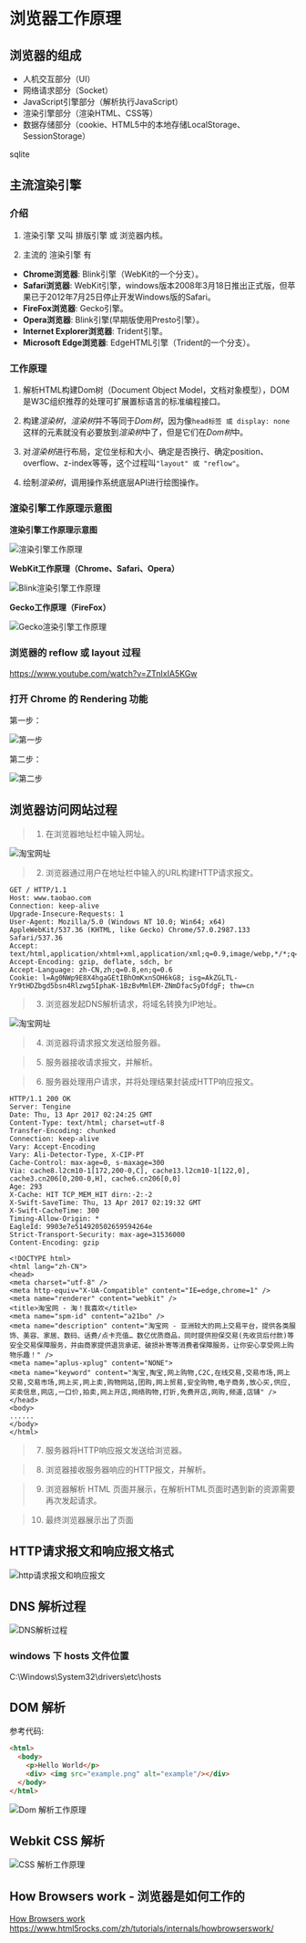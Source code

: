 

# 浏览器工作原理


## 浏览器的组成
- 人机交互部分（UI）
- 网络请求部分（Socket）
- JavaScript引擎部分（解析执行JavaScript）
- 渲染引擎部分（渲染HTML、CSS等）
- 数据存储部分（cookie、HTML5中的本地存储LocalStorage、SessionStorage）

sqlite


## 主流渲染引擎

### 介绍
1. 渲染引擎 又叫 排版引擎 或 浏览器内核。

2. 主流的 渲染引擎 有
  - **Chrome浏览器**: Blink引擎（WebKit的一个分支）。
  - **Safari浏览器**: WebKit引擎，windows版本2008年3月18日推出正式版，但苹果已于2012年7月25日停止开发Windows版的Safari。
  - **FireFox浏览器**: Gecko引擎。
  - **Opera浏览器**: Blink引擎(早期版使用Presto引擎）。
  - **Internet Explorer浏览器**: Trident引擎。
  - **Microsoft Edge浏览器**: EdgeHTML引擎（Trident的一个分支）。


### 工作原理
1. 解析HTML构建Dom树（Document Object Model，文档对象模型），DOM 是W3C组织推荐的处理可扩展置标语言的标准编程接口。


2. 构建*渲染树*，*渲染树*并不等同于*Dom树*，因为像`head标签 或 display: none`这样的元素就没有必要放到*渲染树*中了，但是它们在*Dom树*中。

3. 对*渲染树*进行布局，定位坐标和大小、确定是否换行、确定position、overflow、z-index等等，这个过程叫`"layout" 或 "reflow"`。

4. 绘制*渲染树*，调用操作系统底层API进行绘图操作。



### 渲染引擎工作原理示意图

**渲染引擎工作原理示意图**

![渲染引擎工作原理](imgs/flow.png)


**WebKit工作原理（Chrome、Safari、Opera）**

![Blink渲染引擎工作原理](imgs/webkitflow.png)


**Gecko工作原理（FireFox）**

![Gecko渲染引擎工作原理](imgs/gecko.jpg)



### 浏览器的 reflow 或 layout 过程

https://www.youtube.com/watch?v=ZTnIxIA5KGw





### 打开 Chrome 的 Rendering 功能

第一步：

![第一步](imgs/chrome_rendering1.png)

第二步：

![第二步](imgs/chrome_rendering2.png)





## 浏览器访问网站过程

> 1. 在浏览器地址栏中输入网址。

![淘宝网址](imgs/taobao_url.png)

> 2. 浏览器通过用户在地址栏中输入的URL构建HTTP请求报文。

```http
GET / HTTP/1.1
Host: www.taobao.com
Connection: keep-alive
Upgrade-Insecure-Requests: 1
User-Agent: Mozilla/5.0 (Windows NT 10.0; Win64; x64) AppleWebKit/537.36 (KHTML, like Gecko) Chrome/57.0.2987.133 Safari/537.36
Accept: text/html,application/xhtml+xml,application/xml;q=0.9,image/webp,*/*;q=0.8
Accept-Encoding: gzip, deflate, sdch, br
Accept-Language: zh-CN,zh;q=0.8,en;q=0.6
Cookie: l=Ag0NWp9E8X4hgaGEtIBhOmKxnSOH6kG8; isg=AkZGLTL-Yr9tHDZbgd5bsn4Rlzwg5IphaK-1BzBvMmlEM-ZNmDfacSyDfdgF; thw=cn
```

> 3. 浏览器发起DNS解析请求，将域名转换为IP地址。

![淘宝网址](imgs/taobao_ip.png)

> 4. 浏览器将请求报文发送给服务器。

> 5. 服务器接收请求报文，并解析。

> 6. 服务器处理用户请求，并将处理结果封装成HTTP响应报文。

```http
HTTP/1.1 200 OK
Server: Tengine
Date: Thu, 13 Apr 2017 02:24:25 GMT
Content-Type: text/html; charset=utf-8
Transfer-Encoding: chunked
Connection: keep-alive
Vary: Accept-Encoding
Vary: Ali-Detector-Type, X-CIP-PT
Cache-Control: max-age=0, s-maxage=300
Via: cache8.l2cm10-1[172,200-0,C], cache13.l2cm10-1[122,0], cache3.cn206[0,200-0,H], cache6.cn206[0,0]
Age: 293
X-Cache: HIT TCP_MEM_HIT dirn:-2:-2
X-Swift-SaveTime: Thu, 13 Apr 2017 02:19:32 GMT
X-Swift-CacheTime: 300
Timing-Allow-Origin: *
EagleId: 9903e7e514920502659594264e
Strict-Transport-Security: max-age=31536000
Content-Encoding: gzip

<!DOCTYPE html>
<html lang="zh-CN">
<head>
<meta charset="utf-8" />
<meta http-equiv="X-UA-Compatible" content="IE=edge,chrome=1" />
<meta name="renderer" content="webkit" />
<title>淘宝网 - 淘！我喜欢</title>
<meta name="spm-id" content="a21bo" />
<meta name="description" content="淘宝网 - 亚洲较大的网上交易平台，提供各类服饰、美容、家居、数码、话费/点卡充值… 数亿优质商品，同时提供担保交易(先收货后付款)等安全交易保障服务，并由商家提供退货承诺、破损补寄等消费者保障服务，让你安心享受网上购物乐趣！" />
<meta name="aplus-xplug" content="NONE">
<meta name="keyword" content="淘宝,掏宝,网上购物,C2C,在线交易,交易市场,网上交易,交易市场,网上买,网上卖,购物网站,团购,网上贸易,安全购物,电子商务,放心买,供应,买卖信息,网店,一口价,拍卖,网上开店,网络购物,打折,免费开店,网购,频道,店铺" />
</head>
<body>
......
</body>
</html>
```

> 7. 服务器将HTTP响应报文发送给浏览器。

> 8. 浏览器接收服务器响应的HTTP报文，并解析。

> 9. 浏览器解析 HTML 页面并展示，在解析HTML页面时遇到新的资源需要再次发起请求。

> 10. 最终浏览器展示出了页面






## HTTP请求报文和响应报文格式

![http请求报文和响应报文](imgs/HTTPMsgStructure2.png)




## DNS 解析过程

![DNS解析过程](imgs/DNS.gif)


### windows 下 hosts 文件位置

C:\Windows\System32\drivers\etc\hosts





## DOM 解析

参考代码:

```html
<html>
  <body>
    <p>Hello World</p>
    <div> <img src="example.png" alt="example"/></div>
  </body>
</html>
```

![Dom 解析工作原理](imgs/dom.png)



## Webkit CSS 解析

![CSS 解析工作原理](imgs/css_parser.png)



## How Browsers work - 浏览器是如何工作的

[How Browsers work](http://taligarsiel.com/Projects/howbrowserswork1.htm#The_browsers_we_will_talk_about)
https://www.html5rocks.com/zh/tutorials/internals/howbrowserswork/




